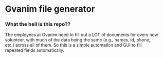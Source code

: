 # Gvanim file generator

### What the hell is this repo??

The employees at Gvanim need to fill out a LOT of documents for every new volunteer, with much of the data being the same (e.g., names, id, phone, etc.) across all of them.
So this is a simple automation and GUI to fill repeated fields automatically.
